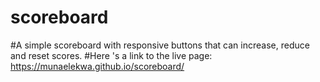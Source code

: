 # scoreboard
#A simple scoreboard with responsive buttons that can increase, reduce and reset scores.
#Here 's a link to the live page:  https://munaelekwa.github.io/scoreboard/
